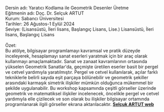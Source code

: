 Dersin adı: Yaratıcı Kodlama ile Geometrik Desenler Üretme<br />
Eğitmenin adı: Doç. Dr. Selçuk ARTUT<br />
Kurum: Sabancı Üniversitesi<br />
Tarihler: 26 Ağustos-1 Eylül 2024<br />
Seviye: (Lisansüstü, İleri lisans, Başlangıç ​​Lisans, Lise.) Lisansüstü, İleri lisans, Başlangıç ​​Lisans<br /><br />
Özet:<br />
Bu atölye, bilgisayar programlamayı kavramsal ve pratik düzeyde inceleyerek, hesaplamayı sanat eserleri yaratmak için bir araç olarak kullanmayı amaçlamaktadır. Sanat ve zanaat kavramlarının ortasında yükselen Geometrik Sanatlar'da, geçmişte üretilen eserler basit bir pergel ve cetvel yardımıyla yaratılmıştır. Pergel ve cetvel kullanılarak, açılar farklı tekniklerle belirli sayıda eşit parçaya bölünebilir ve geometrik şekiller arasındaki karmaşık simetrik ilişkiler mümkün olduğunca mükemmel bir şekilde uygulanabilir. Bu workshop kapsamında çeşitli görseller üzerinde geometrik ve matematiksel ilişkiler incelenecek, öncelikle pergel ve cetvel yardımıyla elle çizilecek ve son olarak bu ilişkiler bilgisayar ortamında programlanarak ilgili görseller ekrana aktarılacaktır.
<a href="https://www.selcukartut.com"><strong>Selçuk ARTUT web</strong></a>
